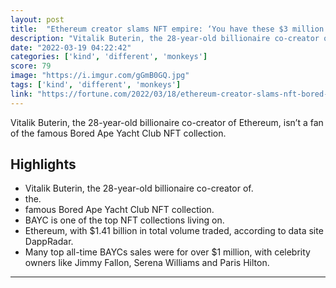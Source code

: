 ```yaml
---
layout: post
title:  "Ethereum creator slams NFT empire: ‘You have these $3 million monkeys and it becomes a different kind of gambling’"
description: "Vitalik Buterin, the 28-year-old billionaire co-creator of Ethereum, isn’t a fan of the famous Bored Ape Yacht Club NFT collection."
date: "2022-03-19 04:22:42"
categories: ['kind', 'different', 'monkeys']
score: 79
image: "https://i.imgur.com/gGmB0GQ.jpg"
tags: ['kind', 'different', 'monkeys']
link: "https://fortune.com/2022/03/18/ethereum-creator-slams-nft-bored-ape-yacht-club/amp/"
---
```


Vitalik Buterin, the 28-year-old billionaire co-creator of Ethereum, isn’t a fan of the famous Bored Ape Yacht Club NFT collection.

## Highlights

- Vitalik Buterin, the 28-year-old billionaire co-creator of.
- the.
- famous Bored Ape Yacht Club NFT collection.
- BAYC is one of the top NFT collections living on.
- Ethereum, with $1.41 billion in total volume traded, according to data site DappRadar.
- Many top all-time BAYCs sales were for over $1 million, with celebrity owners like Jimmy Fallon, Serena Williams and Paris Hilton.

---
